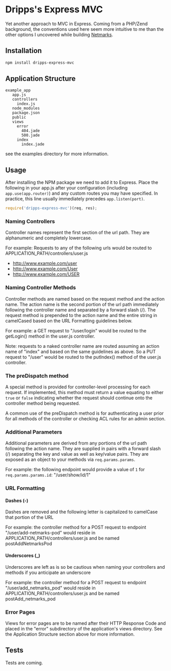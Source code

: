 # Dripps's Express MVC

Yet another approach to MVC in Express.  Coming from a PHP/Zend background, the conventions used here seem more intuitive to me than the other options I uncovered while building [Netmarks](http://www.mynetmarks.com, "Netmarks").

## Installation

``` bash
npm install dripps-express-mvc
```

## Application Structure

```
example_app
   app.js
   controllers
     index.js
   node_modules
   package.json
   public
   views
     error
       404.jade
       500.jade
     index
       index.jade
 ```

see the examples directory for more information.

## Usage

After installing the NPM package we need to add it to Express.  Place the following in your app.js after your configuration (including ```app.use(app.router)```) and any custom routes you may have specified.  In practice, this line usually immediately precedes ```app.listen(port)```.

``` javascript
require('dripps-express-mvc')(req, res);
```

### Naming Controllers
Controller names represent the first section of the url path.  They are alphanumeric and completely lowercase.

For example: Requests to any of the following urls would be routed to APPLICATION_PATH/controllers/user.js
*  http://www.example.com/user
*  http://www.example.com/User
*  http://www.example.com/USER

### Naming Controller Methods
Controller methods are named based on the request method and the action name.  The action name is the second portion of the url path immediately following the controller name and separated by a forward slash (/).  The request method is prepended to the action name and the entire string in camelCased based on the URL Formatting guidelines below.

For example: a GET request to "/user/login" would be routed to the getLogin() method in the user.js controller.

Note: requests to a naked controller name are routed assuming an action name of "index" and based on the same guidelines as above.  So a PUT request to "/user" would be routed to the putIndex() method of the user.js controller.

### The preDispatch method
A special method is provided for controller-level processing for each request.  If implemented, this method must return a value equating to either ```true``` or ```false``` indicating whether the request should continue onto the controller method being requested.

A common use of the preDispatch method is for authenticating a user prior for all methods of the controller or checking ACL rules for an admin section.

### Additional Parameters
Additional parameters are derived from any portions of the url path following the action name.  They are supplied in pairs with a forward slash (/) separating the key and value as well as key/value pairs.  They are exposed as an object to your methods via ```req.params.params```.

For example: the following endpoint would provide a value of ```1``` for ```req.params.params.id```: "/user/show/id/1"

### URL Formatting

#### Dashes (-)
Dashes are removed and the following letter is capitalized to camelCase that portion of the URL

For example: the controller method for a POST request to endpoint "/user/add-netmarks-pod" would reside in APPLICATION_PATH/controllers/user.js and be named postAddNetmarksPod

#### Underscores (_)
Underscores are left as is so be cautious when naming your controllers and methods if you anticipate an underscore

For example: the controller method for a POST request to endpoint "/user/add_netmarks_pod" would reside in APPLICATION_PATH/controllers/user.js and be named postAdd_netmarks_pod

### Error Pages

Views for error pages are to be named after their HTTP Response Code and placed in the "error" subdirectory of the application's views directory.  See the Application Structure section above for more information.

## Tests

Tests are coming.
